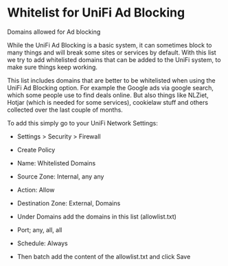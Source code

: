 # Whitelist for UniFi Ad Blocking

Domains allowed for Ad blocking

While the UniFi Ad Blocking is a basic system, it can sometimes block to many things and will break some sites or services by default. With this list we try to add whitelisted domains that can be added to the UniFi system, to make sure things keep working.

This list includes domains that are better to be whitelisted when using the UniFi Ad Blocking option. For example the Google ads via google search, which some people use to find deals online. But also things like NLZiet, Hotjar (which is needed for some services), cookielaw stuff and others collected over the last couple of months.

To add this simply go to your UniFi Network Settings:

- Settings > Security > Firewall
- Create Policy

- Name: Whitelisted Domains
- Source Zone: Internal, any any  
- Action: Allow
- Destination Zone: External, Domains
- Under Domains add the domains in this list (allowlist.txt)
- Port; any, all, all
- Schedule: Always
- Then batch add the content of the allowlist.txt and click Save
